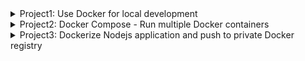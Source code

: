 <details>
<summary>Project1:  Use Docker for local development</summary>

### Technologies used:
- Docker
- Node.js
- MongoDB
- MongoExpress

Project Description:

- Create Dockerfile for Nodejs application and build Docker image
- Run Nodejs application in Docker container and connect to MongoDB database container locally.
- AlsorunMongoExpress container as a Ul of the MongoDB database.

### With Docker

#### To start the application

Step 1: Create docker network
```shell
docker network create mongo-network
```
Step 2: start mongodb
```shell
docker run -d -p 27017:27017 -e MONGO_INITDB_ROOT_USERNAME=admin -e MONGO_INITDB_ROOT_PASSWORD=password --name mongodb --net mongo-network mongo
```
Step 3: start mongo-express
```shell
docker run -d -p 8081:8081 -e ME_CONFIG_MONGODB_ADMINUSERNAME=admin -e ME_CONFIG_MONGODB_ADMINPASSWORD=password --net mongo-network --name mongo-express -e ME_CONFIG_MONGODB_SERVER=mongodb mongo-express
```
_NOTE: creating docker-network in optional. You can start both containers in a default network. In this case, just emit `--net` flag in `docker run` command_

Step 4: open mongo-express from browser

    http://localhost:8081

Step 5: create `user-account` _db_ and `users` _collection_ in mongo-express

Step 6: Start your nodejs application locally - go to `app` directory of project

    cd app
    npm install 
    node server.js

Step 7: Access you nodejs application UI from browser

    http://localhost:3000

</details>

<details>
<summary>Project2: Docker Compose - Run multiple Docker containers</summary>

Technologies used:
- Docker
- MongoDB
- MongoExpress

Project Description:
- Write Docker Compose file to run MongoDB and MongoExpress containers

### With Docker Compose
#### To start the application

Step 1: start mongodb and mongo-express

    docker-compose -f docker-compose.yaml up

_You can access the mongo-express under localhost:8080 from your browser_

Step 2: in mongo-express UI - create a new database "user-account"

Step 3: in mongo-express UI - create a new collection "users" in the database "user-account"

Step 4: start node server

    cd app
    npm install
    node server.js

Step 5: access the nodejs application from browser

    http://localhost:3000

#### To build a docker image from the application

    docker build -t my-app:1.0 .       

The dot "." at the end of the command denotes location of the Dockerfile.
</details>

<details>
<summary>Project3: Dockerize Nodejs application and push to private Docker registry</summary>

Technologies used:
- Docker
- Nodejs
- Amazon ECR

Project Requirements:
- Write Dockerfile to build a Docker image for a Nodejs application
- Create private Docker registry on AWS (Amazon ECR)
- Push Docker image to this private repository

Step 1: create a repository in AWS ECR.

Step 2: follow the push steps from AWS ECR:

Login:

    aws ecr get-login-password --region us-east-1 | docker login --username AWS --password-stdin <account>.dkr.ecr.us-east-1.amazonaws.com

Build:

    docker build -t devops-module7-projects .

Tag:

    docker tag devops-module7-projects:latest <account>.dkr.ecr.us-east-1.amazonaws.com/devops-module7-projects:latest

Push:

    docker push <account>.dkr.ecr.us-east-1.amazonaws.com/devops-module7-projects:latest

</details>

